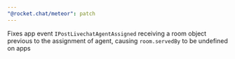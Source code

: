 ```yaml
---
"@rocket.chat/meteor": patch
---
```


Fixes app event `IPostLivechatAgentAssigned` receiving a room object previous to the assignment of agent, causing `room.servedBy` to be undefined on apps
